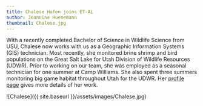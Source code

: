 ```yaml
---
title: Chalese Hafen joins ET-AL
author: Jeannine Huenemann
thumbnail: Chalese.jpg
---
```


With a recently completed Bachelor of Science in Wildlife Science from USU, Chalese now works with us as a Geographic Information Systems (GIS) technician. Most recently, she monitored brine shrimp and bird populations on the Great Salt Lake for Utah Division of Wildlife Resources (UDWR). Prior to working on our team, she was employed as a seasonal technician for one summer at Camp Williams. She also spent three summers monitoring big game habitat throughout Utah for the UDWR. Her [profile page](http://etal.joewheaton.org/people/researchers-technicians/chalese-hafen) gives more details of her work.

![Chalese]({{ site.baseurl }}/assets/images/Chalese.jpg)
